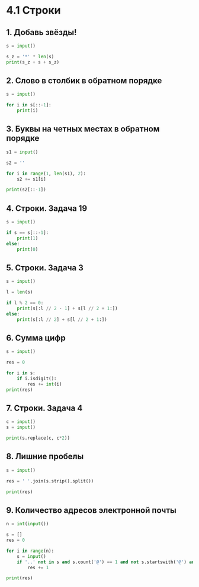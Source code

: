 # 4.1 Строки
## 1. Добавь звёзды!
```python
s = input()

s_z = '*' * len(s)
print(s_z + s + s_z)
```
## 2. Слово в столбик в обратном порядке
```python
s = input()

for i in s[::-1]:
    print(i)
```
## 3. Буквы на четных местах в обратном порядке
```python
s1 = input()

s2 = ''

for i in range(1, len(s1), 2):
    s2 += s1[i]

print(s2[::-1])
```
## 4. Строки. Задача 19
```python
s = input()

if s == s[::-1]:
    print(1)
else:
    print(0)
```
## 5. Строки. Задача 3
```python
s = input()

l = len(s)

if l % 2 == 0:
    print(s[:l // 2 - 1] + s[l // 2 + 1:])
else:
    print(s[:l // 2] + s[l // 2 + 1:])
```
## 6. Сумма цифр
```python
s = input()

res = 0

for i in s:
    if i.isdigit():
        res += int(i)
print(res)
```
## 7. Строки. Задача 4
```python
c = input()
s = input()

print(s.replace(c, c*2))
```
## 8. Лишние пробелы
```python
s = input()

res = ' '.join(s.strip().split())

print(res)
```
## 9. Количество адресов электронной почты
```python
n = int(input())

s = []
res = 0

for i in range(n):
    s = input()
    if '..' not in s and s.count('@') == 1 and not s.startswith('@') and not s.endswith('@') :
        res += 1

print(res)
```
